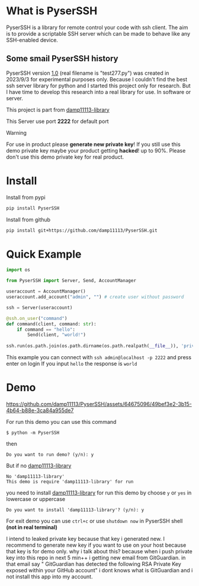 # What is PyserSSH

PyserSSH is a library for remote control your code with ssh client. The aim is to provide a scriptable SSH server which can be made to behave like any SSH-enabled device.

## Some smail PyserSSH history
PyserSSH version [1.0](https://github.com/DPSoftware-Foundation/PyserSSH/releases/download/Legacy/PyserSSH10.py) (real filename is "test277.py") was created in 2023/9/3 for experimental purposes only. Because I couldn't find the best ssh server library for python and I started this project only for research. But I have time to develop this research into a real library for use. In software or server.

This project is part from [damp11113-library](https://github.com/damp11113/damp11113-library)

This Server use port **2222** for default port

> [!WARNING]  
> For use in product please **generate new private key**! If you still use this demo private key maybe your product getting **hacked**! up to 90%. Please don't use this demo private key for real product.

# Install
Install from pypi
```bash
pip install PyserSSH
```
Install from github
```bash
pip install git+https://github.com/damp11113/PyserSSH.git
```

# Quick Example
```py
import os

from PyserSSH import Server, Send, AccountManager

useraccount = AccountManager()
useraccount.add_account("admin", "") # create user without password

ssh = Server(useraccount)

@ssh.on_user("command")
def command(client, command: str):
    if command == "hello":
        Send(client, "world!")
        
ssh.run(os.path.join(os.path.dirname(os.path.realpath(__file__)), 'private_key.pem'))
```
This example you can connect with `ssh admin@localhost -p 2222` and press enter on login
If you input `hello` the response is `world`

# Demo
https://github.com/damp11113/PyserSSH/assets/64675096/49bef3e2-3b15-4b64-b88e-3ca84a955de7

For run this demo you can use this command
```
$ python -m PyserSSH
```
then
```
Do you want to run demo? (y/n): y
```
But if no [damp11113-library](https://github.com/damp11113/damp11113-library)
```
No 'damp11113-library'
This demo is require 'damp11113-library' for run
```
you need to install [damp11113-library](https://github.com/damp11113/damp11113-library) for run this demo by choose `y` or `yes` in lowercase or uppercase
```
Do you want to install 'damp11113-library'? (y/n): y
```
For exit demo you can use `ctrl+c` or use `shutdown now` in PyserSSH shell **(not in real terminal)**

I intend to leaked private key because that key i generated new. I recommend to generate new key if you want to use on your host because that key is for demo only.
why i talk about this? because when i push private key into this repo in next 5 min++ i getting new email from GitGuardian. in that email say "
GitGuardian has detected the following RSA Private Key exposed within your GitHub account" i dont knows what is GitGuardian and i not install this app into my account.
